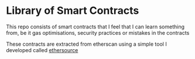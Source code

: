 # Library of Smart Contracts

 This repo consists of smart contracts that I feel that I can learn something from, be it gas optimisations, security practices or mistakes in the contracts

These contracts are extracted from etherscan using a simple tool I developed called [ethersource](https://github.com/wuchuank/ethersource)
